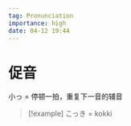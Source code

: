 ```yaml
---
tag: Pronunciation
importance: high
date: 04-12 19:44
---
```


# 促音

小っ = 停顿一拍，重复下一音的辅音

> [!example] こっき = kokki